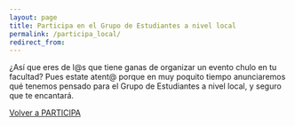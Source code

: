 ```yaml
---
layout: page
title: Participa en el Grupo de Estudiantes a nivel local
permalink: /participa_local/
redirect_from:
---
```


¿Así que eres de l@s que tiene ganas de organizar un evento chulo en tu facultad? Pues estate atent@ porque en muy poquito tiempo anunciaremos qué tenemos pensado para el Grupo de Estudiantes a nivel local, y seguro que te encantará.

<div class="row center">
	<a href="{{ site.url }}/participa/" id="iaps-button" class="btn-large waves-effect waves-light">Volver a PARTICIPA</a>
</div>
